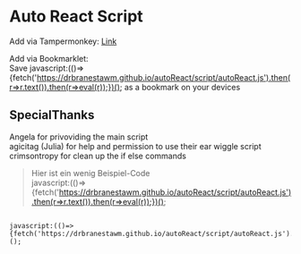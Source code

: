 Auto React Script
====================
Add via Tampermonkey: [Link](./script/autoReactLoader.user.js)

Add via Bookmarklet:  
Save javascript:(()=>{fetch('https://drbranestawm.github.io/autoReact/script/autoReact.js').then(r=>r.text()).then(r=>eval(r));})(); as a bookmark on your devices


SpecialThanks
----------------

Angela for privoviding the main script  
agicitag (Julia) for help and permission to use their ear wiggle script  
crimsontropy for clean up the if else commands  

> Hier ist ein wenig Beispiel-Code  
>     javascript:(()=>{fetch('https://drbranestawm.github.io/autoReact/script/autoReact.js').then(r=>r.text()).then(r=>eval(r));})();

<pre><code>
javascript:(()=>{fetch('https://drbranestawm.github.io/autoReact/script/autoReact.js').then(r=>r.text()).then(r=>eval(r));})();
</code></pre>
